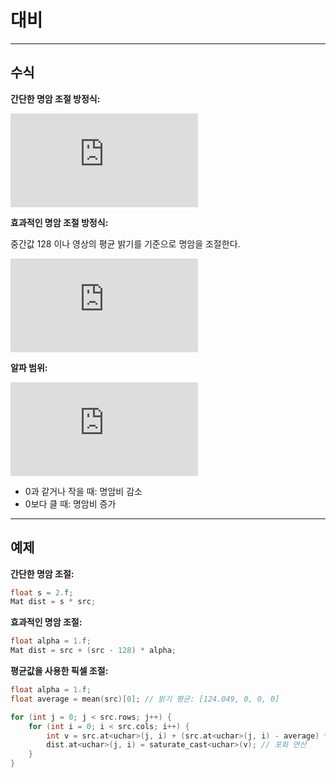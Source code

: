 # 대비

---

## 수식

**간단한 명암 조절 방정식:**

![dist(x, y) = saturate(s \cdot src(x, y))](https://latex.codecogs.com/svg.latex?%5Cdpi%7B120%7D%20dist%28x%2C%20y%29%20%3D%20saturate%28s%20%5Ccdot%20src%28x%2C%20y%29%29)

**효과적인 명암 조절 방정식:**

중간값 128 이나 영상의 평균 밝기를 기준으로 명암을 조절한다.

![dist(x, y) = saturate(src(x, y) + (src(x, y) - 128) \cdot \alpha)](https://latex.codecogs.com/svg.latex?%5Cdpi%7B120%7D%20dist%28x%2C%20y%29%20%3D%20saturate%28src%28x%2C%20y%29%20&plus;%20%28src%28x%2C%20y%29%20-%20128%29%20%5Ccdot%20%5Calpha%29)

**알파 범위:**

![-1 \leq \alpha](https://latex.codecogs.com/svg.latex?%5Cdpi%7B120%7D%20-1%20%5Cleq%20%5Calpha)

- 0과 같거나 작을 때: 명암비 감소
- 0보다 클 때: 명암비 증가

---

## 예제

**간단한 명암 조절:**

```cpp
float s = 2.f;
Mat dist = s * src;
```

**효과적인 명암 조절:**

```cpp
float alpha = 1.f;
Mat dist = src + (src - 128) * alpha;
```

**평균값을 사용한 픽셀 조절:**

```cpp
float alpha = 1.f;
float average = mean(src)[0]; // 밝기 평균: [124.049, 0, 0, 0]

for (int j = 0; j < src.rows; j++) {
    for (int i = 0; i < src.cols; i++) {
        int v = src.at<uchar>(j, i) + (src.at<uchar>(j, i) - average) * alpha; // 명암 조절
        dist.at<uchar>(j, i) = saturate_cast<uchar>(v); // 포화 연산
    }
}
```
